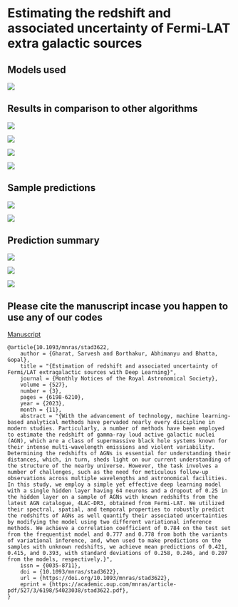 
# Estimating the redshift and associated uncertainty of Fermi-LAT extra galactic sources


## Models used

![](./pics/models_used.png)


## Results in comparison to other algorithms


![](./pics/results_table_final.png)



![](./pics/scatter_plot_1.png)



![](./pics/scatter_plot_2.png)



![](./pics/scatter_plot_3.png)


## Sample predictions


![](./pics/sample_prectictions_table.png)


![](./pics/sample_predictions_figure.png)


## Prediction summary


![](./pics/prediction_stats_table.png)


![](./pics/prediction_stats_figure_1.png)


![](./pics/prediction_stats_figure_2.png)

## Please cite the manuscript incase you happen to use any of our codes


[Manuscript](https://academic.oup.com/mnras/article/527/3/6198/7445008)


```
@article{10.1093/mnras/stad3622,
    author = {Gharat, Sarvesh and Borthakur, Abhimanyu and Bhatta, Gopal},
    title = "{Estimation of redshift and associated uncertainty of Fermi/LAT extragalactic sources with Deep Learning}",
    journal = {Monthly Notices of the Royal Astronomical Society},
    volume = {527},
    number = {3},
    pages = {6198-6210},
    year = {2023},
    month = {11},
    abstract = "{With the advancement of technology, machine learning-based analytical methods have pervaded nearly every discipline in modern studies. Particularly, a number of methods have been employed to estimate the redshift of gamma-ray loud active galactic nuclei (AGN), which are a class of supermassive black hole systems known for their intense multi-wavelength emissions and violent variability. Determining the redshifts of AGNs is essential for understanding their distances, which, in turn, sheds light on our current understanding of the structure of the nearby universe. However, the task involves a number of challenges, such as the need for meticulous follow-up observations across multiple wavelengths and astronomical facilities. In this study, we employ a simple yet effective deep learning model with a single hidden layer having 64 neurons and a dropout of 0.25 in the hidden layer on a sample of AGNs with known redshifts from the latest AGN catalogue, 4LAC-DR3, obtained from Fermi-LAT. We utilized their spectral, spatial, and temporal properties to robustly predict the redshifts of AGNs as well quantify their associated uncertainties by modifying the model using two different variational inference methods. We achieve a correlation coefficient of 0.784 on the test set from the frequentist model and 0.777 and 0.778 from both the variants of variational inference, and, when used to make predictions on the samples with unknown redshifts, we achieve mean predictions of 0.421, 0.415, and 0.393, with standard deviations of 0.258, 0.246, and 0.207 from the models, respectively.}",
    issn = {0035-8711},
    doi = {10.1093/mnras/stad3622},
    url = {https://doi.org/10.1093/mnras/stad3622},
    eprint = {https://academic.oup.com/mnras/article-pdf/527/3/6198/54023038/stad3622.pdf},
}

```
